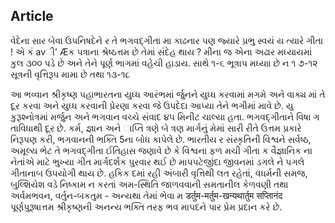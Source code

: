 ## Article

વેદેના સાર બેવા ઉપનિષદેને ર તે ભગવદ્ગીતા મા કાઢનાર પણ જ્યારે પ્રભુ સ્વયં ય ત્યારે ગીતા ! એ કં avી’ Æક પત્રાના શ્રેષ્ઠત્તમ છે તેમાં સંદેહ થાય ? મીના જ એના અઢાર મધ્યાયમાં કુલ ૩૦૦ પડે છે અને તેને પૂર્ણ ભાગમાં વહેચી હાડાય. સાથે ૧-૬ ભૂત્રાપ મધ્યાા છે ન ૧ ૭-૧૨ સૂત્રની વૃત્તિરૂપ મામા છે તથા ૧૩-૧૮

આ ભવ્વાન શ્રીકૃષ્ણ પહાભારતના યુધ્ધ આરંભમાં ર્જુનને યુધ્ધ કરવામાં મગમે અને વાક્ય માં તે દૂર કરવા અને યુધ્ધ કરવાની પ્રેરણા કરવા જે ઉપદેદા આપ્યા તેને ભગીમાં માવે છે. યુ કુરૂશ્નોત્રમાં મર્જુન અને ભગવાન વચ્ચે સંવાદ ૪૫ મિનીટ ચાલ્યા હતા. ભગવદ્ગીતાને વિષા ગ તાવિધાથી દૂર છે. કર્મ, જ્ઞાન અને ાપ્તિ ત્રણે બે ત્રણ માર્ગનું મેમાં સારી રીતે ઉત્તમ પ્રકારે નિરૂપણ કરી, ભગવાનની ભક્તિ 5ના બોધ કાપેલે છે. ભારતીય ર સંસ્કૃતિની વિશ્વને સર્વષ્ઠ, અમૂલ્ય ભેટ તે ભગવદ્ગીતા ઈતિહાસ જણાવે છે કે વિશ્વના ફળ મચી ગીતા ક વૈજ્ઞાનિક ના નેતાંએ માટે ભુખ્યા ગીત માર્ગદર્શક પુરવાર થઈ છે માપપટેજીંદા જીવનમાં ડગલે ને પગલે ગીતાનાબ ઉપયોગી થાય છે. હકિક દમાં રહી અંબારી વૃત્તિથી લત રહેતાં, વધર્મની સમજ, બુલ્શિયેશ વડે નિષ્કામ ન કરતાં અમ-સ્થિતિ જાળવવાની સમતાનીલ કેળવણી તથા અર્વમભવન, વર્તુન-બકતુમ - અન્યથા તેમાં ભેવા મ डर्तुम-मर्तुम-खन्यथार्तुम सप्तिानंद પૂર્ણપુરૂષાત્તમ શ્રીકૃષ્ણની અનન્ય ભક્તિ તરફ ભવ માપદને પાર પ્રેમ પ્રદાન કરે છે.
